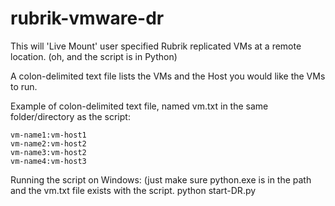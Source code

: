 # rubrik-vmware-dr

This will 'Live Mount' user specified Rubrik replicated VMs at a remote location. (oh, and the script is in Python)

A colon-delimited text file lists the VMs and the Host you would like the VMs to run. 

Example of colon-delimited text file, named vm.txt in the same folder/directory as the script:

	vm-name1:vm-host1
	vm-name2:vm-host2
	vm-name3:vm-host2
	vm-name4:vm-host3

Running the script on Windows: (just make sure python.exe is in the path and the vm.txt file exists with the script. 
	python start-DR.py
